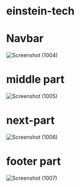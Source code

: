 # einstein-tech
# Navbar
![Screenshot (1004)](https://user-images.githubusercontent.com/58160340/204084890-c3fa8db5-54f9-4e48-aa58-d4a979679861.png)
# middle part
![Screenshot (1005)](https://user-images.githubusercontent.com/58160340/204084927-2e88ea18-4f11-4d47-b51c-31b1eb854ef3.png)
# next-part
![Screenshot (1006)](https://user-images.githubusercontent.com/58160340/204084964-150abb09-d55b-4e17-9c5b-6d478e309f4e.png)
# footer part
![Screenshot (1007)](https://user-images.githubusercontent.com/58160340/204084986-0b388f2b-a983-40f5-a155-285765a7ef2b.png)
